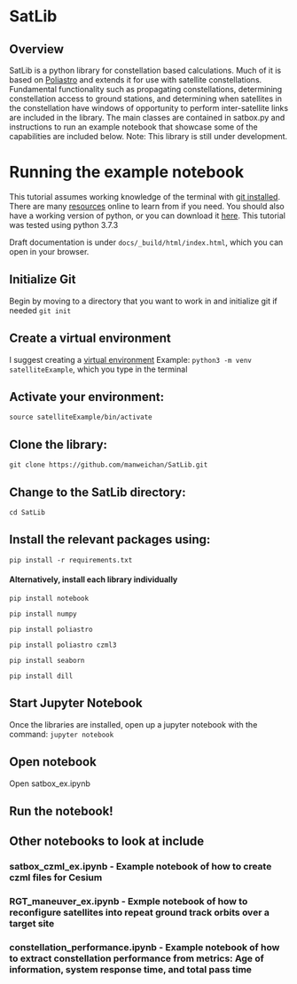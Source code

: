# SatLib

## Overview
SatLib is a python library for constellation based calculations. Much of it is based on [Poliastro](https://docs.poliastro.space/en/stable/) and extends it for use with satellite constellations. Fundamental functionality such as propagating constellations, determining constellation access to ground stations, and determining when satellites in the constellation have windows of opportunity to perform inter-satellite links are included in the library. The main classes are contained in satbox.py and instructions to run an example notebook that showcase some of the capabilities are included below. Note: This library is still under development.

# Running the example notebook

This tutorial assumes working knowledge of the terminal with [git installed](https://git-scm.com/book/en/v2/Getting-Started-Installing-Git). There are many [resources](https://www.makeuseof.com/tag/beginners-guide-mac-terminal/) online to learn from if you need. You should also have a working version of python, or you can download it [here](https://www.python.org/downloads/). This tutorial was tested using python 3.7.3

Draft documentation is under `docs/_build/html/index.html`, which you can open in your browser.

## Initialize Git
Begin by moving to a directory that you want to work in and initialize git if needed `git init`

## Create a virtual environment
I suggest creating a [virtual environment](https://docs.python.org/3/library/venv.html)
Example: `python3 -m venv satelliteExample`, which you type in the terminal

## Activate your environment: 
`source satelliteExample/bin/activate`

## Clone the library: 
`git clone https://github.com/manweichan/SatLib.git`

## Change to the SatLib directory: 
`cd SatLib`

## Install the relevant packages using:
`pip install -r requirements.txt`

#### Alternatively, install each library individually
`pip install notebook`

`pip install numpy`

`pip install poliastro`

`pip install poliastro czml3`

`pip install seaborn`

`pip install dill`

## Start Jupyter Notebook
Once the libraries are installed, open up a jupyter notebook with the command:
`jupyter notebook`

## Open notebook
Open satbox_ex.ipynb

## Run the notebook!

## Other notebooks to look at include
###  satbox_czml_ex.ipynb - Example notebook of how to create czml files for Cesium
###  RGT_maneuver_ex.ipynb - Exmple notebook of how to reconfigure satellites into repeat ground track orbits over a target site
###  constellation_performance.ipynb - Example notebook of how to extract constellation performance from metrics: Age of information, system response time, and total pass time